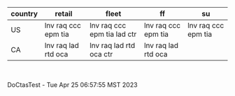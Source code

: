 |country|retail|fleet|ff|su|
|-|-|-|-|-|
| US      | lnv raq ccc epm tia | lnv raq ccc epm tia lad ctr | lnv raq ccc epm tia | lnv raq ccc epm tia |
| CA      | lnv raq lad rtd oca | lnv raq lad rtd oca ctr     | lnv raq lad rtd oca |                     |


<br>

DoCtasTest - Tue Apr 25 06:57:55 MST 2023